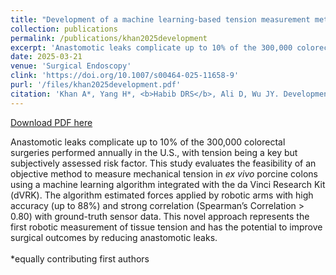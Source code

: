 ```yaml
---
title: "Development of a machine learning-based tension measurement method in robotic surgery"
collection: publications
permalink: /publications/khan2025development
excerpt: 'Anastomotic leaks complicate up to 10% of the 300,000 colorectal surgeries performed annually in the U.S., with tension being a key but subjectively assessed risk factor. This study evaluates the feasibility of an objective method to measure mechanical tension in <i>ex vivo</i> porcine colons using a machine learning algorithm integrated with the da Vinci Research Kit (dVRK). The algorithm estimated forces applied by robotic arms with high accuracy (up to 88%) and strong correlation (Spearman’s Correlation > 0.80) with ground-truth sensor data. This novel approach represents the first robotic measurement of tissue tension and has the potential to improve surgical outcomes by reducing anastomotic leaks.<br><br> *equally contributing first authors'
date: 2025-03-21
venue: 'Surgical Endoscopy'
clink: 'https://doi.org/10.1007/s00464-025-11658-9'
purl: '/files/khan2025development.pdf'
citation: 'Khan A*, Yang H*, <b>Habib DRS</b>, Ali D, Wu JY. Development of a machine learning-based tension measurement method in robotic surgery. <i>Surg Endosc</i>. 2025. doi:10.1007/s00464-025-11658-9'
---
```

[Download PDF here](http://danielrshabib.github.io/files/khan2025development.pdf)

Anastomotic leaks complicate up to 10% of the 300,000 colorectal surgeries performed annually in the U.S., with tension being a key but subjectively assessed risk factor. This study evaluates the feasibility of an objective method to measure mechanical tension in *ex vivo* porcine colons using a machine learning algorithm integrated with the da Vinci Research Kit (dVRK). The algorithm estimated forces applied by robotic arms with high accuracy (up to 88%) and strong correlation (Spearman’s Correlation > 0.80) with ground-truth sensor data. This novel approach represents the first robotic measurement of tissue tension and has the potential to improve surgical outcomes by reducing anastomotic leaks.<br><br> *equally contributing first authors
